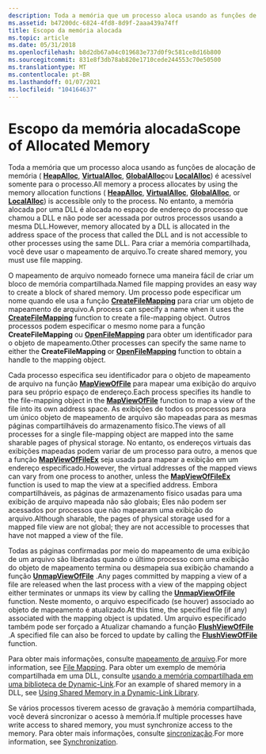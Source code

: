 ```yaml
---
description: Toda a memória que um processo aloca usando as funções de alocação de memória (HeapAlloc, VirtualAlloc, GlobalAlloc ou LocalAlloc) é acessível somente para o processo.
ms.assetid: b47200dc-6824-4fd8-8d9f-2aaa439a74ff
title: Escopo da memória alocada
ms.topic: article
ms.date: 05/31/2018
ms.openlocfilehash: b8d2db67a04c019683e737d0f9c581ce8d16b800
ms.sourcegitcommit: 831e8f3db78ab820e1710cede244553c70e50500
ms.translationtype: MT
ms.contentlocale: pt-BR
ms.lasthandoff: 01/07/2021
ms.locfileid: "104164637"
---
```

# <a name="scope-of-allocated-memory"></a><span data-ttu-id="d0d23-103">Escopo da memória alocada</span><span class="sxs-lookup"><span data-stu-id="d0d23-103">Scope of Allocated Memory</span></span>

<span data-ttu-id="d0d23-104">Toda a memória que um processo aloca usando as funções de alocação de memória ( [**HeapAlloc**](/windows/desktop/api/HeapApi/nf-heapapi-heapalloc), [**VirtualAlloc**](/windows/win32/api/memoryapi/nf-memoryapi-virtualalloc), [**GlobalAlloc**](/windows/desktop/api/WinBase/nf-winbase-globalalloc)ou [**LocalAlloc**](/windows/desktop/api/WinBase/nf-winbase-localalloc)) é acessível somente para o processo.</span><span class="sxs-lookup"><span data-stu-id="d0d23-104">All memory a process allocates by using the memory allocation functions ( [**HeapAlloc**](/windows/desktop/api/HeapApi/nf-heapapi-heapalloc), [**VirtualAlloc**](/windows/win32/api/memoryapi/nf-memoryapi-virtualalloc), [**GlobalAlloc**](/windows/desktop/api/WinBase/nf-winbase-globalalloc), or [**LocalAlloc**](/windows/desktop/api/WinBase/nf-winbase-localalloc)) is accessible only to the process.</span></span> <span data-ttu-id="d0d23-105">No entanto, a memória alocada por uma DLL é alocada no espaço de endereço do processo que chamou a DLL e não pode ser acessada por outros processos usando a mesma DLL.</span><span class="sxs-lookup"><span data-stu-id="d0d23-105">However, memory allocated by a DLL is allocated in the address space of the process that called the DLL and is not accessible to other processes using the same DLL.</span></span> <span data-ttu-id="d0d23-106">Para criar a memória compartilhada, você deve usar o mapeamento de arquivo.</span><span class="sxs-lookup"><span data-stu-id="d0d23-106">To create shared memory, you must use file mapping.</span></span>

<span data-ttu-id="d0d23-107">O mapeamento de arquivo nomeado fornece uma maneira fácil de criar um bloco de memória compartilhada.</span><span class="sxs-lookup"><span data-stu-id="d0d23-107">Named file mapping provides an easy way to create a block of shared memory.</span></span> <span data-ttu-id="d0d23-108">Um processo pode especificar um nome quando ele usa a função [**CreateFileMapping**](/windows/desktop/api/WinBase/nf-winbase-createfilemappinga) para criar um objeto de mapeamento de arquivo.</span><span class="sxs-lookup"><span data-stu-id="d0d23-108">A process can specify a name when it uses the [**CreateFileMapping**](/windows/desktop/api/WinBase/nf-winbase-createfilemappinga) function to create a file-mapping object.</span></span> <span data-ttu-id="d0d23-109">Outros processos podem especificar o mesmo nome para a função **CreateFileMapping** ou [**OpenFileMapping**](/windows/desktop/api/WinBase/nf-winbase-openfilemappinga) para obter um identificador para o objeto de mapeamento.</span><span class="sxs-lookup"><span data-stu-id="d0d23-109">Other processes can specify the same name to either the **CreateFileMapping** or [**OpenFileMapping**](/windows/desktop/api/WinBase/nf-winbase-openfilemappinga) function to obtain a handle to the mapping object.</span></span>

<span data-ttu-id="d0d23-110">Cada processo especifica seu identificador para o objeto de mapeamento de arquivo na função [**MapViewOfFile**](/windows/win32/api/memoryapi/nf-memoryapi-mapviewoffile) para mapear uma exibição do arquivo para seu próprio espaço de endereço.</span><span class="sxs-lookup"><span data-stu-id="d0d23-110">Each process specifies its handle to the file-mapping object in the [**MapViewOfFile**](/windows/win32/api/memoryapi/nf-memoryapi-mapviewoffile) function to map a view of the file into its own address space.</span></span> <span data-ttu-id="d0d23-111">As exibições de todos os processos para um único objeto de mapeamento de arquivo são mapeadas para as mesmas páginas compartilháveis do armazenamento físico.</span><span class="sxs-lookup"><span data-stu-id="d0d23-111">The views of all processes for a single file-mapping object are mapped into the same sharable pages of physical storage.</span></span> <span data-ttu-id="d0d23-112">No entanto, os endereços virtuais das exibições mapeadas podem variar de um processo para outro, a menos que a função [**MapViewOfFileEx**](/windows/win32/api/memoryapi/nf-memoryapi-mapviewoffileex) seja usada para mapear a exibição em um endereço especificado.</span><span class="sxs-lookup"><span data-stu-id="d0d23-112">However, the virtual addresses of the mapped views can vary from one process to another, unless the [**MapViewOfFileEx**](/windows/win32/api/memoryapi/nf-memoryapi-mapviewoffileex) function is used to map the view at a specified address.</span></span> <span data-ttu-id="d0d23-113">Embora compartilháveis, as páginas de armazenamento físico usadas para uma exibição de arquivo mapeada não são globais; Eles não podem ser acessados por processos que não mapearam uma exibição do arquivo.</span><span class="sxs-lookup"><span data-stu-id="d0d23-113">Although sharable, the pages of physical storage used for a mapped file view are not global; they are not accessible to processes that have not mapped a view of the file.</span></span>

<span data-ttu-id="d0d23-114">Todas as páginas confirmadas por meio do mapeamento de uma exibição de um arquivo são liberadas quando o último processo com uma exibição do objeto de mapeamento termina ou desmapeia sua exibição chamando a função [**UnmapViewOfFile**](/windows/win32/api/memoryapi/nf-memoryapi-unmapviewoffile) .</span><span class="sxs-lookup"><span data-stu-id="d0d23-114">Any pages committed by mapping a view of a file are released when the last process with a view of the mapping object either terminates or unmaps its view by calling the [**UnmapViewOfFile**](/windows/win32/api/memoryapi/nf-memoryapi-unmapviewoffile) function.</span></span> <span data-ttu-id="d0d23-115">Neste momento, o arquivo especificado (se houver) associado ao objeto de mapeamento é atualizado.</span><span class="sxs-lookup"><span data-stu-id="d0d23-115">At this time, the specified file (if any) associated with the mapping object is updated.</span></span> <span data-ttu-id="d0d23-116">Um arquivo especificado também pode ser forçado a Atualizar chamando a função [**FlushViewOfFile**](/windows/win32/api/memoryapi/nf-memoryapi-flushviewoffile) .</span><span class="sxs-lookup"><span data-stu-id="d0d23-116">A specified file can also be forced to update by calling the [**FlushViewOfFile**](/windows/win32/api/memoryapi/nf-memoryapi-flushviewoffile) function.</span></span>

<span data-ttu-id="d0d23-117">Para obter mais informações, consulte [mapeamento de arquivo](file-mapping.md).</span><span class="sxs-lookup"><span data-stu-id="d0d23-117">For more information, see [File Mapping](file-mapping.md).</span></span> <span data-ttu-id="d0d23-118">Para obter um exemplo de memória compartilhada em uma DLL, consulte [usando a memória compartilhada em uma biblioteca de Dynamic-Link](../dlls/using-shared-memory-in-a-dynamic-link-library.md).</span><span class="sxs-lookup"><span data-stu-id="d0d23-118">For an example of shared memory in a DLL, see [Using Shared Memory in a Dynamic-Link Library](../dlls/using-shared-memory-in-a-dynamic-link-library.md).</span></span>

<span data-ttu-id="d0d23-119">Se vários processos tiverem acesso de gravação à memória compartilhada, você deverá sincronizar o acesso à memória.</span><span class="sxs-lookup"><span data-stu-id="d0d23-119">If multiple processes have write access to shared memory, you must synchronize access to the memory.</span></span> <span data-ttu-id="d0d23-120">Para obter mais informações, consulte [sincronização](../sync/synchronization.md).</span><span class="sxs-lookup"><span data-stu-id="d0d23-120">For more information, see [Synchronization](../sync/synchronization.md).</span></span>

 

 
